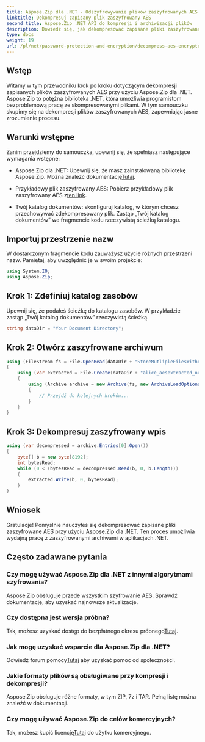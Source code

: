 ```yaml
---
title: Aspose.Zip dla .NET - Odszyfrowywanie plików zaszyfrowanych AES
linktitle: Dekompresuj zapisany plik zaszyfrowany AES
second_title: Aspose.Zip .NET API do kompresji i archiwizacji plików
description: Dowiedz się, jak dekompresować zapisane pliki zaszyfrowane AES w Aspose.Zip dla .NET, korzystając z tego obszernego przewodnika krok po kroku. Zwiększ swoje umiejętności programistyczne .NET już dziś!
type: docs
weight: 19
url: /pl/net/password-protection-and-encryption/decompress-aes-encrypted-stored-file/
---
```


## Wstęp

Witamy w tym przewodniku krok po kroku dotyczącym dekompresji zapisanych plików zaszyfrowanych AES przy użyciu Aspose.Zip dla .NET. Aspose.Zip to potężna biblioteka .NET, która umożliwia programistom bezproblemową pracę ze skompresowanymi plikami. W tym samouczku skupimy się na dekompresji plików zaszyfrowanych AES, zapewniając jasne zrozumienie procesu.

## Warunki wstępne

Zanim przejdziemy do samouczka, upewnij się, że spełniasz następujące wymagania wstępne:

-  Aspose.Zip dla .NET: Upewnij się, że masz zainstalowaną bibliotekę Aspose.Zip. Można znaleźć dokumentację[Tutaj](https://reference.aspose.com/zip/net/).

-  Przykładowy plik zaszyfrowany AES: Pobierz przykładowy plik zaszyfrowany AES z[ten link](https://releases.aspose.com/zip/net/).

- Twój katalog dokumentów: skonfiguruj katalog, w którym chcesz przechowywać zdekompresowany plik. Zastąp „Twój katalog dokumentów” we fragmencie kodu rzeczywistą ścieżką katalogu.

## Importuj przestrzenie nazw

W dostarczonym fragmencie kodu zauważysz użycie różnych przestrzeni nazw. Pamiętaj, aby uwzględnić je w swoim projekcie:

```csharp
using System.IO;
using Aspose.Zip;
```

## Krok 1: Zdefiniuj katalog zasobów

Upewnij się, że podałeś ścieżkę do katalogu zasobów. W przykładzie zastąp „Twój katalog dokumentów” rzeczywistą ścieżką.

```csharp
string dataDir = "Your Document Directory";
```

## Krok 2: Otwórz zaszyfrowane archiwum

```csharp
using (FileStream fs = File.OpenRead(dataDir + "StoreMutlipleFilesWithoutCompressionWithPassword_out.zip"))
{
    using (var extracted = File.Create(dataDir + "alice_aesextracted_out.txt"))
    {
        using (Archive archive = new Archive(fs, new ArchiveLoadOptions() { DecryptionPassword = "p@s$" }))
        {
            // Przejdź do kolejnych kroków...
        }
    }
}
```

## Krok 3: Dekompresuj zaszyfrowany wpis

```csharp
using (var decompressed = archive.Entries[0].Open())
{
    byte[] b = new byte[8192];
    int bytesRead;
    while (0 < (bytesRead = decompressed.Read(b, 0, b.Length)))
    {
        extracted.Write(b, 0, bytesRead);
    }
}
```

## Wniosek

Gratulacje! Pomyślnie nauczyłeś się dekompresować zapisane pliki zaszyfrowane AES przy użyciu Aspose.Zip dla .NET. Ten proces umożliwia wydajną pracę z zaszyfrowanymi archiwami w aplikacjach .NET.

## Często zadawane pytania

### Czy mogę używać Aspose.Zip dla .NET z innymi algorytmami szyfrowania?
Aspose.Zip obsługuje przede wszystkim szyfrowanie AES. Sprawdź dokumentację, aby uzyskać najnowsze aktualizacje.

### Czy dostępna jest wersja próbna?
 Tak, możesz uzyskać dostęp do bezpłatnego okresu próbnego[Tutaj](https://releases.aspose.com/).

### Jak mogę uzyskać wsparcie dla Aspose.Zip dla .NET?
 Odwiedź forum pomocy[Tutaj](https://forum.aspose.com/c/zip/37) aby uzyskać pomoc od społeczności.

### Jakie formaty plików są obsługiwane przy kompresji i dekompresji?
Aspose.Zip obsługuje różne formaty, w tym ZIP, 7z i TAR. Pełną listę można znaleźć w dokumentacji.

### Czy mogę używać Aspose.Zip do celów komercyjnych?
 Tak, możesz kupić licencję[Tutaj](https://purchase.aspose.com/buy) do użytku komercyjnego.

